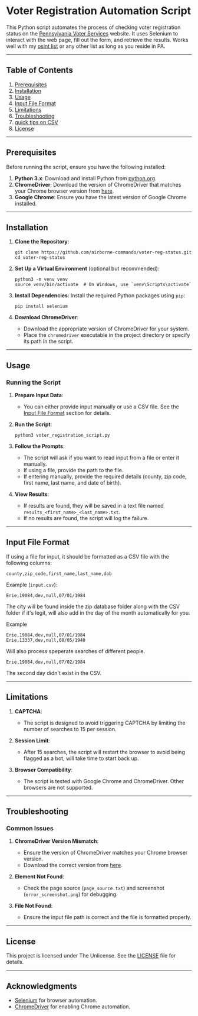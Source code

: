 # Voter Registration Automation Script

This Python script automates the process of checking voter registration status on the [Pennsylvania Voter Services](https://www.pavoterservices.pa.gov/pages/voterregistrationstatus.aspx) website. It uses Selenium to interact with the web page, fill out the form, and retrieve the results. Works well with my [osint list](https://github.com/airborne-commando/OPSEC-OSINT-Tools) or any other list as long as you reside in PA.

---

## Table of Contents
1. [Prerequisites](#prerequisites)
2. [Installation](#installation)
3. [Usage](#usage)
4. [Input File Format](#input-file-format)
5. [Limitations](#limitations)
6. [Troubleshooting](#troubleshooting)
7. [quick tips on CSV](#quick-tips-on-csv)
8. [License](#license)

---

## Prerequisites

Before running the script, ensure you have the following installed:

1. **Python 3.x**: Download and install Python from [python.org](https://www.python.org/downloads/).
2. **ChromeDriver**: Download the version of ChromeDriver that matches your Chrome browser version from [here](https://sites.google.com/chromium.org/driver/).
3. **Google Chrome**: Ensure you have the latest version of Google Chrome installed.

---

## Installation

1. **Clone the Repository**:
   ```
   git clone https://github.com/airborne-commando/voter-reg-status.git
   cd voter-reg-status
   ```

2. **Set Up a Virtual Environment** (optional but recommended):
   ```
   python3 -m venv venv
   source venv/bin/activate  # On Windows, use `venv\Scripts\activate`
   ```

3. **Install Dependencies**:
   Install the required Python packages using `pip`:
   ```
   pip install selenium
   ```

4. **Download ChromeDriver**:
   - Download the appropriate version of ChromeDriver for your system.
   - Place the `chromedriver` executable in the project directory or specify its path in the script.

---

## Usage

### Running the Script

1. **Prepare Input Data**:
   - You can either provide input manually or use a CSV file. See the [Input File Format](#input-file-format) section for details.

2. **Run the Script**:
   ```
   python3 voter_registration_script.py
   ```

3. **Follow the Prompts**:
   - The script will ask if you want to read input from a file or enter it manually.
   - If using a file, provide the path to the file.
   - If entering manually, provide the required details (county, zip code, first name, last name, and date of birth).

4. **View Results**:
   - If results are found, they will be saved in a text file named `results_<first_name>_<last_name>.txt`.
   - If no results are found, the script will log the failure.

---

## Input File Format

If using a file for input, it should be formatted as a CSV file with the following columns:
```
county,zip_code,first_name,last_name,dob
```

Example (`input.csv`):
```
Erie,19084,dev,null,07/01/1984
```

The city will be found inside the zip database folder along with the CSV folder if it's legit, will also add in the day of the month automatically for you.

Example 
```
Erie,19084,dev,null,07/01/1984
Erie,13337,dev,null,08/05/1940
```

Will also process speperate searches of different people.


```
Erie,19084,dev,null,07/02/1984
```
The second day didn't exist in the CSV.

---

## Limitations

1. **CAPTCHA**:
   - The script is designed to avoid triggering CAPTCHA by limiting the number of searches to 15 per session.

2. **Session Limit**:
   - After 15 searches, the script will restart the browser to avoid being flagged as a bot, will take time to start back up.

3. **Browser Compatibility**:
   - The script is tested with Google Chrome and ChromeDriver. Other browsers are not supported.

---

## Troubleshooting

### Common Issues

1. **ChromeDriver Version Mismatch**:
   - Ensure the version of ChromeDriver matches your Chrome browser version.
   - Download the correct version from [here](https://sites.google.com/chromium.org/driver/).

2. **Element Not Found**:
   - Check the page source (`page_source.txt`) and screenshot (`error_screenshot.png`) for debugging.

3. **File Not Found**:
   - Ensure the input file path is correct and the file is formatted properly.

---

## License

This project is licensed under The Unlicense. See the [LICENSE](LICENSE) file for details.

---

## Acknowledgments

- [Selenium](https://www.selenium.dev/) for browser automation.
- [ChromeDriver](https://sites.google.com/chromium.org/driver/) for enabling Chrome automation.
